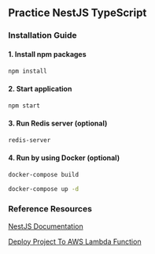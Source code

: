 ## Practice NestJS TypeScript

### Installation Guide

#### 1. Install npm packages

```bash
npm install
```

#### 2. Start application

```bash
npm start
```

#### 3. Run Redis server (optional)

```bash
redis-server
```

#### 4. Run by using Docker (optional)

```bash
docker-compose build
```

```bash
docker-compose up -d
```

### Reference Resources

[NestJS Documentation](https://docs.nestjs.com/)

[Deploy Project To AWS Lambda Function](https://kuros.in/nestjs/deploy-nestjs-application-on-aws-lambda/)

